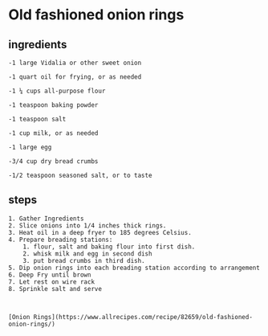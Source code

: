 # Old fashioned onion rings

## ingredients

    -1 large Vidalia or other sweet onion

    -1 quart oil for frying, or as needed

    -1 ¼ cups all-purpose flour

    -1 teaspoon baking powder

    -1 teaspoon salt

    -1 cup milk, or as needed

    -1 large egg

    -3/4 cup dry bread crumbs

    -1/2 teaspoon seasoned salt, or to taste

## steps

    1. Gather Ingredients
    2. Slice onions into 1/4 inches thick rings. 
    3. Heat oil in a deep fryer to 185 degrees Celsius.
    4. Prepare breading stations:
        1. flour, salt and baking flour into first dish.
        2. whisk milk and egg in second dish
        3. put bread crumbs in third dish.
    5. Dip onion rings into each breading station according to arrangement
    6. Deep Fry until brown
    7. Let rest on wire rack
    8. Sprinkle salt and serve



    [Onion Rings](https://www.allrecipes.com/recipe/82659/old-fashioned-onion-rings/)
